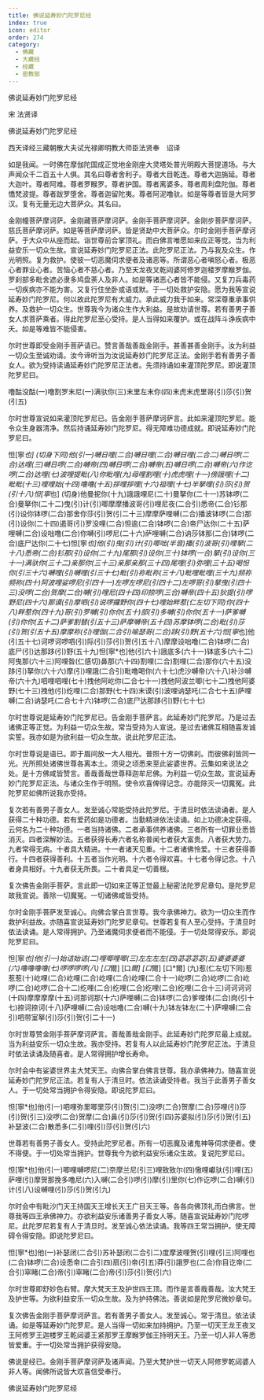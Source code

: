 ```yaml
---
title: 佛说延寿妙门陀罗尼经
index: true
icon: editor
order: 274
category:
  - 佛藏
  - 大藏经
  - 经藏
  - 密教部
---
```


  佛说延寿妙门陀罗尼经  

宋 法贤译  

佛说延寿妙门陀罗尼经  

西天译经三藏朝散大夫试光禄卿明教大师臣法贤奉　诏译  

如是我闻。一时佛在摩伽陀国成正觉地金刚座大灵塔处普光明殿大菩提道场。与大声闻众千二百五十人俱。其名曰尊者舍利子。尊者大目乾连。尊者大迦旃延。尊者大迦叶。尊者阿难。尊者罗睺罗。尊者护国。尊者离婆多。尊者周利盘陀伽。尊者憍梵波提。尊者跋罗堕舍。尊者迦留陀夷。尊者阿泥噜驮。如是等尊者皆是大阿罗汉。复有无量无边大菩萨众。其名曰。  

金刚幢菩萨摩诃萨。金刚藏菩萨摩诃萨。金刚手菩萨摩诃萨。金刚步菩萨摩诃萨。慈氏菩萨摩诃萨。如是等菩萨摩诃萨。皆是贤劫中大菩萨众。尔时金刚手菩萨摩诃萨。于大众中从座而起。诣世尊前合掌顶礼。而白佛言唯愿如来应正等觉。当为利益安乐一切众生故。宣说延寿妙门陀罗尼正法。此陀罗尼正法。乃与我及众生。作光明照。复为救护。使彼一切恶魔伺求便者及诸恶等。所谓恶心者嗔怒心者。极恶心者罪业心者。苦恼心者不慈心者。乃至天龙夜叉乾闼婆阿修罗迦楼罗摩睺罗伽。罗刹部多毗舍遮必隶多鸠盘荼人及非人。如是等诸恶心者皆不能侵。又复刀兵毒药一切疾病亦不能为害。又复行住坐卧或语或默。于一切处救护安隐。愿为我等宣说延寿妙门陀罗尼。何以故此陀罗尼有大威力。承此威力我于如来。常深尊重承事供养。及救护一切众生。世尊我今为诸众生作大利益。是故劝请世尊。若有善男子善女人求菩萨乘者。得此陀罗尼至心受持。是人当得如来覆护。或在战阵斗诤疾病中夭。如是等难皆不能侵害。  

尔时世尊即受金刚手菩萨请已。赞言善哉善哉金刚手。甚善甚善金刚手。汝为利益一切众生至诚劝请。汝今谛听当为汝说延寿妙门陀罗尼正法。金刚手若有善男子善女人。欲为受持读诵延寿妙门陀罗尼正法者。先须持诵如来灌顶陀罗尼。即说灌顶陀罗尼曰。  

噜酤没酤(一)噜割罗末尼(一)满驮你(三)末里左末你(四)末虎末虎里哥(引)莎(引)贺(引五)  

尔时世尊宣说如来灌顶陀罗尼已。告金刚手菩萨摩诃萨言。此如来灌顶陀罗尼。能令众生身器清净。然后持诵延寿妙门陀罗尼。得无障难功德成就。即说延寿妙门陀罗尼曰。  

怛[寧*也] (切身下同)他(引一)嚩日哩(二合)嚩日哩(二合)嚩日哩(二合二)嚩日啰(二合)达哩(三)嚩日啰(二合)嚩帝(四)嚩日啰(二合)嚩帝(五)嚩日啰(二合)嚩帝(六)作讫啰(二合)达哩(七)波哩提毗(八)你毗哩(九)母哩割哩(十)虎虎哩(十一)傍誐哩(十二)毗毗(十三)哩哩始(十四)噜噜(十五)拶哩拶哩(十六)祖哩(十七)半拏哩(引)莎(引)贺(引十八)怛[寧*也] (切身)他曼抳你(十九)誐誐哩尼(二十)曼拏你(二十一)苏钵啰(二合)曼拏你(二十二)曳(引)计(引)唧摩摩播波哥(引)哩尼夜(二合引)悉帝(二合)钐那(引)设你钵啰(二合)那舍你莎(引)贺(引二十三)摩摩萨哩嚩(二合)播波钵啰(二合)那(引)设你(二十四)遏哥(引)罗没哩(二合)怛逾(二合)钵啰(二合)帝尸达你(二十五)萨哩嚩(二合)设咄噜(二合)你嚩(引)啰尼(二十六)萨哩嚩(二合)讷莎钵那(二合)钵啰(二合)底尸达你(二十七)怛[寧*也]他(引)曳(引)计(引)唧咄(半音)播(引)波哥(引)哩拏(二十八)悉帝(二合)钐那(引)设你(二十九)尾那(引)设你(三十)钵啰(一合)拏(引)设你(三十一)满驮你(三十二)亲那你(三十三)亲那亲那(三十四)尾哩(引)弥哩(三十五)喝怛你(引三十六)嚩哩(引)嚩哩(引三十七)毗(引)祢毗祢(三十八)毗哩毗哩(三十九)频祢频祢(四十)阿波哩娑啰尼(引四十一)左啰左啰尼(引四十二)左啰哥(引)拏曳(引四十三)没啰(二合)贺摩(二合)嚩(引)哩尼(四十四)印捺啰(三合)嚩帝(四十五)狄提(引)啰野尼(四十六)那谟(引)摩呬(引)说啰攞野你(四十七)哩始畔惹(仁左切下同)你(四十八)畔惹你(四十九)哥(引)罗嚩(引)你你(五十)部(引)多嚩(引)你你(五十一)萨爹嚩(引)你你(五十二)萨爹割替(引五十三)萨摩嚩帝(五十四)苏摩钵啰(二合)毗(引)莎(引)贺(引五十五)摩摩祢(引)哩伽(二合引)喻瑟哥(二合)跢(引)野(五十六)怛[寧*也]他(引五十七)诃啰诃啰呬(引)际(引)莎(引)贺(引五十八)摩摩设咄噜(二合)钵啰(二合)底尸(引)达那跢(引)野(五十九)怛[寧*也]他(引六十)誐底多(六十一)钵底多(六十二)阿曳那(六十三)阿哩昝(仁感切)鼻那(六十四)割哩(二合)割哩(二合)那你(六十五)没跢(引)拏你(六十六)摩(引)哩誐(二合引)毗噜喝你(六十七)虎沙嚩帝(六十八)补沙嚩帝(六十九)呬哩呬哩(七十)拽他阿屹你(二合七十一)拽他阿波兰唧(七十二)拽他阿婆野(七十三)拽他(引)纥哩(二合)那野(七十四)末谟(引)波哩讷瑟吒(二合七十五)萨哩嚩(二合)讷瑟吒(二合七十六)钵啰(二合)底尸达那跢(引)野(七十七)  

尔时世尊说是延寿妙门陀罗尼已。告金刚手菩萨言。此延寿妙门陀罗尼。乃是过去诸佛正等正觉。为利益一切众生故。常当受持为人宣说。是过去诸佛互相随喜发诚实誓。我亦如是为欲利益一切众生故。说此陀罗尼正法。  

尔时世尊说是语已。即于眉间放一大人相光。普照十方一切佛刹。而彼佛刹皆同一光。光所照处诸佛世尊各离本土。须臾之顷悉来至此娑婆世界。云集如来说法之处。是十方佛咸皆赞言。善哉善哉世尊释迦牟尼佛。为利益一切众生故。宣说延寿妙门陀罗尼正法。与诸众生作于明照。使令欢喜俾得记念。亦能除灭一切魔冤。此陀罗尼如佛所说我亦受持。  

复次若有善男子善女人。发至诚心常能受持此陀罗尼。于清旦时依法读诵者。是人获得二十种功德。若有爱药如是功德者。当勤精进依法读诵。如上功德决定获得。云何名为二十种功德。一者当持诸佛。二者承事供养诸佛。三者所有一切罪业悉皆消灭。四者深解妙法。五者获得长寿六者名称普闻七者获大富贵。八者获大势力。九者常得无病。十者具大精进。十一者诸天见重。十二者诸佛怜爱。十三者获得善行。十四者获得善利。十五者当作光明。十六者令得欢喜。十七者令得记念。十八者身具相好。十九者获无所畏。二十者具足一切善根。  

复次佛告金刚手菩萨。言此即一切如来正等正觉最上秘密法陀罗尼章句。是陀罗尼故我宣说。善除一切魔冤。一切诸佛咸皆受持。  

尔时金刚手菩萨发至诚心。向佛合掌白言世尊。我今承佛神力。欲为一切众生而作救护利益故。亦随喜宣说延寿妙门陀罗尼章句。世尊若复有人至心受持。于清旦时依法读诵。是人常得拥护。乃至诸魔伺求便者而不能侵。于一切处常得安乐。即说陀罗尼曰。  

怛[寧*也]他(引一)始诘始诘(二)哩唧哩唧(三)左左左左(四)苾苾苾苾(五)婆婆婆婆(六)噜噜噜噜(七)啰啰啰啰(八) [口*爾] [口*爾] [口*爾] [口*爾] (九)惹(仁左切下同)惹惹惹(十)屹哩(二合)屹哩(二合)屹哩(二合)屹哩(二合十一)屹啰(二合)屹啰(二合)屹啰(二合)屹啰(二合十二)纥哩(二合)纥哩(二合)纥哩(二合)纥哩(二合十三)诃诃诃诃(十四)摩摩摩摩(十五)诃那诃那(十六)萨哩嚩(二合)钵啰(二合)爹哩体(二合)岗(引十七)捺诃捺诃(十八)萨哩嚩(二合)设咄噜(二合)嚩(十九)钵左钵左(二十)萨哩嚩(二合引)呬带室拏(引)莎(引)贺(引二十一)  

尔时世尊赞金刚手菩萨摩诃萨言。善哉善哉金刚手。此延寿妙门陀罗尼最上成就。当为利益安乐一切众生故。我亦受持。若复有人以此延寿妙门陀罗尼正法。于清旦时依法读诵及随喜者。是人常得拥护增长寿命。  

尔时会中有娑婆世界主大梵天王。向佛合掌白佛言世尊。我亦承佛神力。随喜宣说延寿妙门陀罗尼正法。若复有人于清旦时。依法读诵受持者。我当于此善男子善女人。于一切处常当拥护令得安隐。即说陀罗尼曰。  

怛[寧*也]他(引一)呬哩弥里唧里莎(引)贺(引二)没啰(二合)贺摩(二合)莎哩(引)莎(引)贺(引三)没啰(二合)贺摩(二合)鼻(引)莎(引)贺(引四)苏婆拟(引)莎(引)贺(引五)补瑟波(二合)散悉多(二引)哩(引)莎(引)贺(引六)  

世尊若有善男子善女人。受持此陀罗尼者。所有一切恶魔及诸鬼神等伺求便者。使不得便。于一切处常当拥护。世尊我今为欲利益安乐诸众生故。复说陀罗尼曰。  

怛[寧*也]他(引一)唧哩嚩啰尼(二)奈摩兰尼(引三)哩致致尔(四)慠哩巘驮(引)哩(五)萨哩(引)摩贺那挽多噜尼(六)入嚩(二合引)啰(引)摩(引)里你(七)作讫啰(二合)嚩(引)计(引八)设嚩哩(引)莎(引)贺(引九)  

尔时会中有毗沙门天王持国天王增长天王广目天王等。各各向佛顶礼而白佛言。世尊我等四王承佛神力。亦欲利益安乐诸善男子善女人等。随喜宣说延寿妙门陀啰尼。此陀罗尼若复有人于清旦时。发至诚心依法读诵。我等四王常当拥护。使无障碍令得安隐。即说陀罗尼曰。  

怛[寧*也]他(一)补瑟闭(二合引)苏补瑟闭(二合引二)度摩波哩贺(引)哩(引三)阿哩也(二合)钵啰(二合)设悉帝(二合引四)扇(引)帝(引五)莽(引)誐罗也(二合)你目讫帝(二合引)窣睹(二合)帝(引)窣睹(二合)帝(引)莎(引)贺(引六)  

尔时世尊即舒妙色右臂。摩大梵天王及护世四王顶。而作是言善哉善哉。汝大梵王及护世等。为欲利益安乐一切众生故。及为护持佛法。善说如是陀罗尼微妙章句。  

复次佛告金刚手菩萨摩诃萨言。若有善男子善女人。发至诚心。常于清旦。依法读诵。如是等延寿妙门陀罗尼。是人当得一切如来加持拥护。乃至一切天王龙王夜叉王阿修罗王迦楼罗王乾闼婆王紧那罗王摩睺罗伽王持明天王。乃至一切人非人等悉皆爱重。于一切处常当拥护获得安隐。  

佛说是经已。金刚手菩萨摩诃萨及诸声闻。乃至大梵护世一切天人阿修罗乾闼婆人非人等。闻佛所说皆大欢喜信受奉行。  

佛说延寿妙门陀罗尼经  
